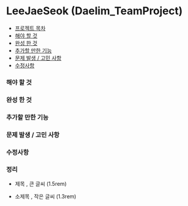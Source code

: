 # LeeJaeSeok (Daelim_TeamProject)

-   [프로젝트 목차](#프로젝트-목차)
-   [해야 할 것](#해야-할-것)
-   [완성 한 것](#완성-한-것)
-   [추가할 만한 기능](#추가할-만한-기능)
-   [문제 발생 / 고민 사항](#문제-발생--고민-사항)
-   [수정사항](#수정사항)

### 해야 할 것

### 완성 한 것

### 추가할 만한 기능

### 문제 발생 / 고민 사항

### 수정사항

### 정리

-   제목 , 큰 글씨 (1.5rem)

-   소제목 , 작은 글씨 (1.3rem)
